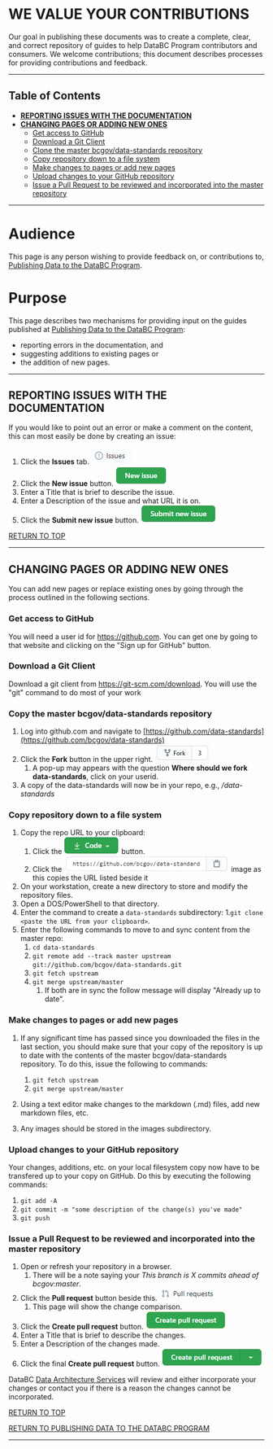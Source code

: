 # WE VALUE YOUR CONTRIBUTIONS

Our goal in publishing these documents was to create a complete, clear, and correct repository of guides to help DataBC Program contributors and consumers. We welcome contributions; this document describes processes for providing contributions and feedback.

-----------------------
## Table of Contents
+ [**REPORTING ISSUES WITH THE DOCUMENTATION**](#REPORTING-ISSUES-WITH-THE-DOCUMENTATION)
+ [**CHANGING PAGES OR ADDING NEW ONES**](#CHANGING-PAGES-OR-ADDING-NEW-ONES)
	+ [Get access to GitHub](#Get-access-to-GitHub)
	+ [Download a Git Client](#Download-a-Git-Client)
	+ [Clone the master bcgov/data-standards repository](#Make-a-copy-of-the-bcgovdata-standards-repository)
	+ [Copy repository down to a file system](#Copy-repository-down-to-a-file-system)
	+ [Make changes to pages or add new pages](#Make-changes-to-pages-or-add-new-pages)
	+ [Upload changes to your GitHub repository](#Upload-changes-to-your-GitHub-repository)
	+ [Issue a Pull Request to be reviewed and incorporated into the master repository](#Issue-a-Pull-Request-to-be-reviewed-and-incorporated-into-the-master-repository)
-----------------------

# Audience

This page is any person wishing to provide feedback on, or contributions to, [Publishing Data to the DataBC Program](../publishing-data-to-databc.md#publishing-data-to-databc.md).


# Purpose

This page describes two mechanisms for providing input on the guides published at [Publishing Data to the DataBC Program](../publishing-data-to-databc.md#publishing-data-to-databc.md):
+ reporting errors in the documentation, and
+ suggesting additions to existing pages or 
+ the addition of new pages.

---------------------------------------------------------------------

## REPORTING ISSUES WITH THE DOCUMENTATION

If you would like to point out an error or make a comment on the content, this can most easily be done by creating an issue:
1. Click the **Issues** tab. ![](images/image_issues.png)
1. Click the **New issue** button. ![](images/image_new_issue.png)
1. Enter a Title that is brief to describe the issue.
1. Enter a Description of the issue and what URL it is on.
1. Click the **Submit new issue** button. ![](images/image_submit_new_issue.png)

[RETURN TO TOP][1] 

-----------------------------------------------------------

## CHANGING PAGES OR ADDING NEW ONES

You can add new pages or replace existing ones by going through the process outlined in the following sections.  

### Get access to GitHub

You will need a user id for https://github.com.  You can get one by going to that website and clicking on the "Sign up for GitHub" button.

### Download a Git Client

Download a git client from https://git-scm.com/download. You will use the "git" command to do most of your work

### Copy the master bcgov/data-standards repository

1. Log into github.com and navigate to [https://github.com/data-standards](https://github.com/bcgov/data-standards)
1. Click the **Fork** button in the upper right.
![click fork](images/image_fork.png)
	1. A pop-up may appears with the question **Where should we fork data-standards**, click on your userid.
1. A copy of the data-standards will now be in your repo, e.g., _<userid>/data-standards_

### Copy repository down to a file system

1. Copy the repo URL to your clipboard:
	1. Click the ![Code](images/image_code.png) button.
	1. Click the ![clipboard](images/image_copy_url.png) image  as this copies the URL listed beside it
1. On your workstation, create a new directory to store and modify the repository files. 
1. Open a DOS/PowerShell to that directory.
1. Enter the command to create a `data-standards` subdirectory:
	1.`git clone <paste the URL from your clipboard>`.
1. Enter the following commands to move to and sync content from the master repo:
   1. `cd data-standards`
   1. `git remote add --track master upstream git://github.com/bcgov/data-standards.git`
   1. `git fetch upstream`
   1. `git merge upstream/master`
		1. If both are in sync the follow message will display "Already up to date".

### Make changes to pages or add new pages

1. If any significant time has passed since you downloaded the files in the last section, you should make sure that your copy of the repository is up to date with the contents of the master bcgov/data-standards repository. To do this, issue the following to commands:
	1. `git fetch upstream`
    1. `git merge upstream/master`

1. Using a text editor make changes to the markdown (.md) files, add new markdown files, etc. 
1. Any images should be stored in the images subdirectory.

### Upload changes to your GitHub repository

Your changes, additions, etc. on your local filesystem copy now have to be transfered up to your copy on GitHub. Do this by executing the following commands:

1. `git add -A`
1. `git commit -m "some description of the change(s) you've made"`
1. `git push`
 
### Issue a Pull Request to be reviewed and incorporated into the master repository

1. Open or refresh your repository in a browser.
	1. There will be a note saying your _This branch is X commits ahead of bcgov:master_.
1. Click the **Pull request** button beside this. ![](images/image_pullrequest.png)
	1. This page will show the change comparison.
1. Click the **Create pull request** button. ![](images/image_create_pull_request.png)
1. Enter a Title that is brief to describe the changes.
1. Enter a Description of the changes made.
1. Click the final **Create pull request** button. ![](images/image_create_pull_request2.png)

DataBC [Data Architecture Services](mailto:databc.da@gov.bc.ca) will review and either incorporate your changes or contact you if there is a reason the changes cannot be incorporated.


[RETURN TO TOP][1] 

[RETURN TO PUBLISHING DATA TO THE DATABC PROGRAM][2]

-------------------------------------------------------

[1]: #we-value-your-contributions
[2]: publishing_data_to_databc.md#publishing-data-to-the-databc-program

